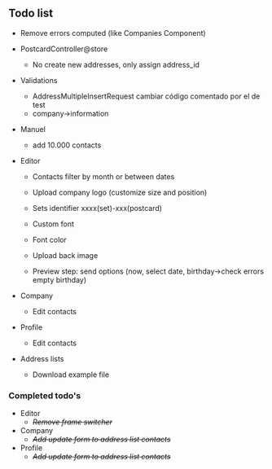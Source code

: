 ## Todo list
- Remove errors computed (like Companies Component)

- PostcardController@store
  - No create new addresses, only assign address_id

- Validations
  - AddressMultipleInsertRequest cambiar código comentado por el de test
  - company->information

- Manuel
  - add 10.000 contacts

- Editor
  - Contacts filter by month or between dates
  - Upload company logo (customize size and position)
  - Sets identifier xxxx(set)-xxx(postcard)
  - Custom font
  - Font color
  - Upload back image

  - Preview step: send options (now, select date, birthday->check errors empty birthday)

- Company
  - Edit contacts

- Profile
  - Edit contacts

- Address lists
  - Download example file


### Completed todo's
- Editor
  - ~~_Remove frame switcher_~~
- Company
  - ~~_Add update form to address list contacts_~~
- Profile
  - ~~_Add update form to address list contacts_~~
